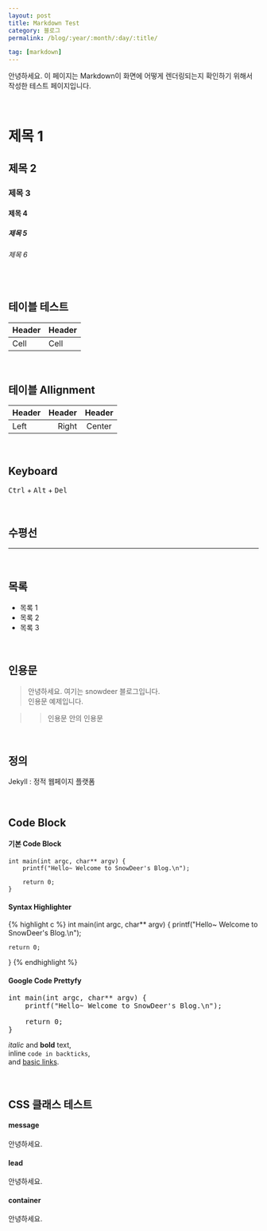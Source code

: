 ```yaml
---
layout: post
title: Markdown Test
category: 블로그
permalink: /blog/:year/:month/:day/:title/

tag: [markdown]
---
```


안녕하세요. 이 페이지는 Markdown이 화면에 어떻게 렌더링되는지 확인하기 위해서
작성한 테스트 페이지입니다.

<br>

# 제목 1

## 제목 2

### 제목 3

#### 제목 4

##### 제목 5

###### 제목 6

<br>


## 테이블 테스트

Header | Header
------ | ------
Cell   | Cell  

<br>

## 테이블 Allignment

Header | Header | Header
:----- | -----: | :----:
Left   | Right  | Center

<br>

## Keyboard

<kbd>Ctrl</kbd> + <kbd>Alt</kbd> + <kbd>Del</kbd>

<br>

## 수평선

---

<br>

## 목록

* 목록 1
* 목록 2
* 목록 3

<br>

## 인용문

> 안녕하세요. 여기는 snowdeer 블로그입니다.  
인용문 예제입니다.

> > 인용문 안의 인용문

<br>

## 정의

Jekyll
: 정적 웹페이지 플랫폼

<br>

## Code Block

#### 기본 Code Block

~~~
int main(int argc, char** argv) {
    printf("Hello~ Welcome to SnowDeer's Blog.\n");

    return 0;
}
~~~

#### Syntax Highlighter

{% highlight c %}
int main(int argc, char** argv) {
    printf("Hello~ Welcome to SnowDeer's Blog.\n");

    return 0;
}
{% endhighlight %}


#### Google Code Prettyfy

<pre class="prettyprint">
int main(int argc, char** argv) {
    printf("Hello~ Welcome to SnowDeer's Blog.\n");

    return 0;
}
</pre>



_italic_ and **bold** text,  
inline `code in backticks`,  
and [basic links](http://snowdeer.github.io).


<br>

## CSS 클래스 테스트

#### message

<p class="message">
안녕하세요.
</p>

#### lead

<p class="lead">
안녕하세요.
</p>

#### container

<p class="container">
안녕하세요.
</p>
